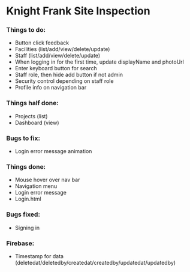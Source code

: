 # Knight Frank Site Inspection

### Things to do:
- Button click feedback
- Facilities (list/add/view/delete/update)
- Staff (list/add/view/delete/update)
- When logging in for the first time, update displayName and photoUrl
- Enter keyboard button for search
- Staff role, then hide add button if not admin
- Security control depending on staff role
- Profile info on navigation bar

### Things half done:
- Projects (list)
- Dashboard (view)

### Bugs to fix:
- Login error message animation

### Things done:
- Mouse hover over nav bar
- Navigation menu
- Login error message
- Login.html

### Bugs fixed:
- Signing in

### Firebase:
- Timestamp for data (deletedat/deletedby/createdat/createdby/updatedat/updatedby)